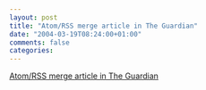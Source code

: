 ```yaml
---
layout: post
title: "Atom/RSS merge article in The Guardian"
date: "2004-03-19T08:24:00+01:00"
comments: false
categories: 
---
```


<p><a href="http://www.guardian.co.uk/online/story/0,3605,1171185,00.html">Atom/RSS merge article in The Guardian</a></p>


